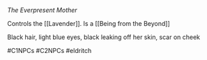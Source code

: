 *The Everpresent Mother*

Controls the [[Lavender]]. Is a [[Being from the Beyond]]

Black hair, light blue eyes, black leaking off her skin, scar on cheek

#C1NPCs #C2NPCs #eldritch